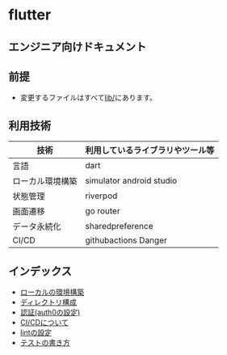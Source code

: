 # flutter

## エンジニア向けドキュメント

## 前提

- 変更するファイルはすべて[lib/](./lib/)にあります。

## 利用技術

| 技術             | 利用しているライブラリやツール等 |
| ---------------- | -------------------------------- |
| 言語             | dart                             |
| ローカル環境構築 | simulator android studio         |
| 状態管理         | riverpod                         |
| 画面遷移         | go router                        |
| データ永続化         | sharedpreference                        
| CI/CD         | githubactions   Danger                         |
## インデックス

- [ローカルの環境構築](./docs/local-step.md)
- [ディレクトリ構成](./docs/directly.md)
- [認証(auth0の設定)](./docs/auth0.md)
- [CI/CDについて](.docs/cicd.md)
- [lintの設定](.docs/lint.md)
- [テストの書き方](./docs/add-test.md)
